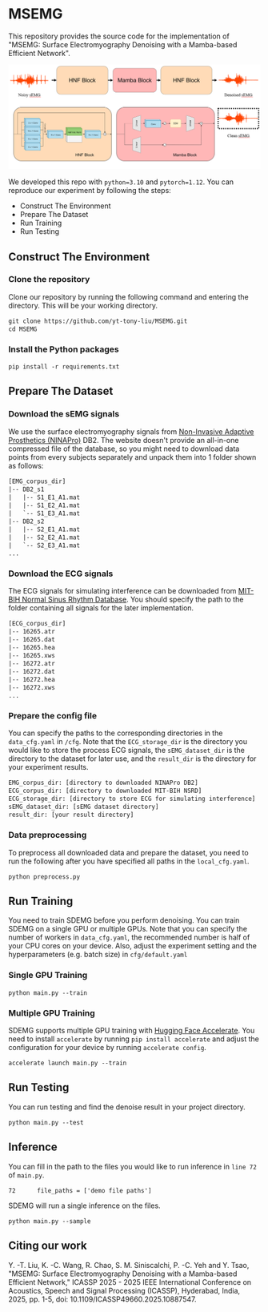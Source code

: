 # MSEMG
This repository provides the source code for the implementation of "MSEMG: Surface Electromyography Denoising with a Mamba-based Efficient Network". 

<p align='center'>
<td style='text-align:center;'>
  <img src=img/Model.png >
</td>
</p>

We developed this repo with `python=3.10` and `pytorch=1.12`. You can reproduce our experiment by following the steps:
- Construct The Environment
- Prepare The Dataset
- Run Training
- Run Testing

## Construct The Environment
### Clone the repository
Clone our repository by running the following command and entering the directory. This will be your working directory.
```
git clone https://github.com/yt-tony-liu/MSEMG.git
cd MSEMG
```
### Install the Python packages
```
pip install -r requirements.txt
```
## Prepare The Dataset
### Download the sEMG signals
We use the surface electromyography signals from [Non-Invasive Adaptive Prosthetics (NINAPro)](https://ninapro.hevs.ch/instructions/DB2.html) DB2. The website doesn't provide an all-in-one compressed file of the database, so you might need to download data points from every subjects separately and unpack them into 1 folder shown as follows:
```
[EMG_corpus_dir]
|-- DB2_s1
|   |-- S1_E1_A1.mat
|   |-- S1_E2_A1.mat
|   `-- S1_E3_A1.mat
|-- DB2_s2
|   |-- S2_E1_A1.mat
|   |-- S2_E2_A1.mat
|   `-- S2_E3_A1.mat
...
```
### Download the ECG signals 
The ECG signals for simulating interference can be downloaded from [MIT-BIH Normal Sinus Rhythm Database](https://www.physionet.org/content/nsrdb/1.0.0/). You should specify the path to the folder containing all signals for the later implementation.
```
[ECG_corpus_dir]
|-- 16265.atr
|-- 16265.dat
|-- 16265.hea
|-- 16265.xws
|-- 16272.atr
|-- 16272.dat
|-- 16272.hea
|-- 16272.xws
...
```
### Prepare the config file
You can specify the paths to the corresponding directories in the `data_cfg.yaml` in `/cfg`. Note that the `ECG_storage_dir` is the directory you would like to store the process ECG signals, the `sEMG_dataset_dir` is the directory to the dataset for later use, and the `result_dir` is the directory for your experiment results.
```
EMG_corpus_dir: [directory to downloaded NINAPro DB2]
ECG_corpus_dir: [directory to downloaded MIT-BIH NSRD]
ECG_storage_dir: [directory to store ECG for simulating interference]
sEMG_dataset_dir: [sEMG dataset directory]
result_dir: [your result directory]
```
### Data preprocessing
To preprocess all downloaded data and prepare the dataset, you need to run the following after you have specified all paths in the `local_cfg.yaml`.
```
python preprocess.py
```
## Run Training
You need to train SDEMG before you perform denoising. You can train SDEMG on a single GPU or multiple GPUs. Note that you can specify the number of workers in `data_cfg.yaml`, the recommended number is half of your CPU cores on your device. Also, adjust the experiment setting and the hyperparameters (e.g. batch size) in `cfg/default.yaml`
### Single GPU Training
```
python main.py --train
```
### Multiple GPU Training
SDEMG supports multiple GPU training with [Hugging Face Accelerate](https://huggingface.co/docs/accelerate/index). You need to install `accelerate` by running `pip install accelerate` and adjust the configuration for your device by running `accelerate config`. 
```
accelerate launch main.py --train
```
## Run Testing
You can run testing and find the denoise result in your project directory. 
```
python main.py --test
```
## Inference 
You can fill in the path to the files you would like to run inference in `line 72` of `main.py`.
```
72      file_paths = ['demo file paths']
```
SDEMG will run a single inference on the files.
```
python main.py --sample
```

## Citing our work
Y. -T. Liu, K. -C. Wang, R. Chao, S. M. Siniscalchi, P. -C. Yeh and Y. Tsao, "MSEMG: Surface Electromyography Denoising with a Mamba-based Efficient Network," ICASSP 2025 - 2025 IEEE International Conference on Acoustics, Speech and Signal Processing (ICASSP), Hyderabad, India, 2025, pp. 1-5, doi: 10.1109/ICASSP49660.2025.10887547.


